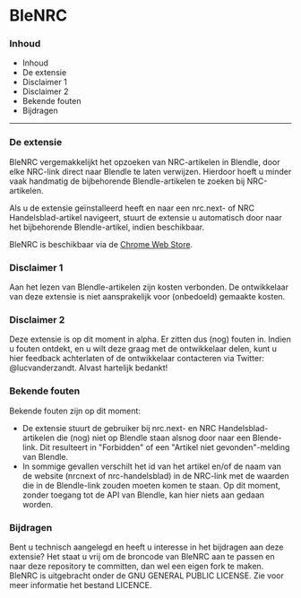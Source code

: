 # BleNRC

### Inhoud
* Inhoud
* De extensie
* Disclaimer 1
* Disclaimer 2
* Bekende fouten
* Bijdragen

***

### De extensie
BleNRC vergemakkelijkt het opzoeken van NRC-artikelen in Blendle, door elke NRC-link direct naar Blendle te laten verwijzen. Hierdoor hoeft u minder vaak handmatig de bijbehorende Blendle-artikelen te zoeken bij NRC-artikelen. 

  Als u de extensie geïnstalleerd heeft en naar een nrc.next- of NRC Handelsblad-artikel navigeert, stuurt de extensie u automatisch door naar het bijbehorende Blendle-artikel, indien beschikbaar.

  BleNRC is beschikbaar via de [Chrome Web Store](https://chrome.google.com/webstore/detail/blenrc/iigcbggocdncbffafpnchfcmiaakmjhp?hl=nl).

### Disclaimer 1
Aan het lezen van Blendle-artikelen zijn kosten verbonden. De ontwikkelaar van deze extensie is niet aansprakelijk voor (onbedoeld) gemaakte kosten.

### Disclaimer 2
Deze extensie is op dit moment in alpha. Er zitten dus (nog) fouten in. Indien u fouten ontdekt, en u wilt deze graag met de ontwikkelaar delen, kunt u hier feedback achterlaten of de ontwikkelaar contacteren via Twitter: @lucvanderzandt. Alvast hartelijk bedankt!

### Bekende fouten
Bekende fouten zijn op dit moment:
* De extensie stuurt de gebruiker bij nrc.next- en NRC Handelsblad-artikelen die (nog) niet op Blendle staan alsnog door naar een Blende-link. Dit resulteert in "Forbidden" of een "Artikel niet gevonden"-melding van Blendle.
* In sommige gevallen verschilt het id van het artikel en/of de naam van de website (nrcnext of nrc-handelsblad) in de NRC-link met de waarden die in de Blendle-link zouden moeten komen te staan. Op dit moment, zonder toegang tot de API van Blendle, kan hier niets aan gedaan worden.

### Bijdragen
Bent u technisch aangelegd en heeft u interesse in het bijdragen aan deze extensie? Het staat u vrij om de broncode van BleNRC aan te passen en naar deze repository te committen, dan wel een eigen fork te maken. BleNRC is uitgebracht onder de GNU GENERAL PUBLIC LICENSE. Zie voor meer informatie het bestand LICENCE.
